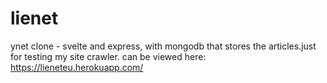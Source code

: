 # lienet

ynet clone - svelte and express, with mongodb that stores the articles.just for testing my site crawler.
can be viewed here: https://lieneteu.herokuapp.com/

